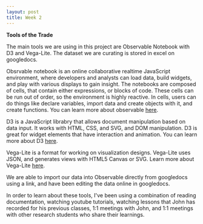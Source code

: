 ```yaml
---
layout: post
title: Week 2
---
```


**Tools of the Trade**

The main tools we are using in this project are Observable Notebook with D3 and Vega-Lite. The dataset we are curating is stored in excel on googledocs.

Obsrvable notebook is an online collaborative realtime JavaScript environment, where developers and analysts can load data, build widgets, and play with various displays to gain insight. The notebooks are composed of cells, that contain either expressions, or blocks of code. These cells can be run out of order, so the environment is highly reactive. In cells, users can do things like declare variables, import data and create objects with it, and create functions. You can learn more about observable [here](https://observablehq.com/@observablehq/documentation).

D3 is a JavaScript librabry that allows document manipulation based on data input. It works with HTML, CSS, and SVG, and DOM manipulation. D3 is great for widget elements that have interaction and animation. You can learn more about D3 [here](https://d3js.org/).

Vega-Lite is a format for working on visualization designs. Vega-Lite uses JSON, and generates views with HTML5 Canvas or SVG. Learn more about Vega-Lite [here](https://d3js.org/).

We are able to import our data into Observable directly from googledocs using a link, and have been editing the data online in googledocs.

In order to learn about these tools, I've been using a combination of reading documentation, watching youtube tutorials, watching lessons that John has recorded for his previous classes, 1:1 meetings with John, and 1:1 meetings with other research students who share their learnings.

